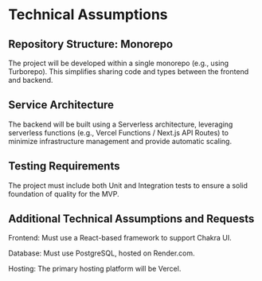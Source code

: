 # Technical Assumptions

## Repository Structure: Monorepo
The project will be developed within a single monorepo (e.g., using Turborepo). This simplifies sharing code and types between the frontend and backend.

## Service Architecture
The backend will be built using a Serverless architecture, leveraging serverless functions (e.g., Vercel Functions / Next.js API Routes) to minimize infrastructure management and provide automatic scaling.

## Testing Requirements
The project must include both Unit and Integration tests to ensure a solid foundation of quality for the MVP.

## Additional Technical Assumptions and Requests
Frontend: Must use a React-based framework to support Chakra UI.

Database: Must use PostgreSQL, hosted on Render.com.

Hosting: The primary hosting platform will be Vercel.